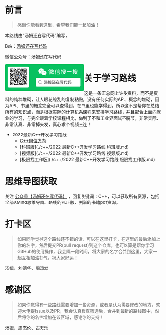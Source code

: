 # 前言

> 感谢你能看到这里，希望我们能一起加油！

本路线由“汤姆还在写代码”编写，

B站：[汤姆还在写代码](https://space.bilibili.com/165087084 )

微信公众号：汤姆还在写代码

<img src="res/wx.png" alt="wx" style="zoom: 25%;" align="left"/>

# 关于学习路线

这是一条汇总网上许多资料，而不是资料的纯粹堆砌，让人眼花缭乱的复制粘贴，没有任何实际的API、概念的堆砌，因为API、书里的概念完全可以查得到，在书里也能学得到，所以这不是帮你在总结所有的知识点，而是根据实际的计算机系课程来安排学习路线，并且配合上面向就业的学习，与完全跟着学校课程相比，做到了不和工业界面试不脱节，非常实际、非常认真、非常掉头发，真心求个视频三连！

- 2022最新C++开发学习路线
  - [C++岗位方向](./c++/C++岗位方向暴力穷举法.md)
  - [科班版](./c++/2022 最新C++开发学习路线 科班版.md)
  - [视频版](./c++/2022 最新C++开发学习路线 视频版.md)
  - [极限找工作版](./c++/2022 最新C++开发学习路线 极限找工作版.md)


# 思维导图获取

关注 [公众号【汤姆还在写代码】](https://docs.qq.com/doc/DRnlJQ3hOZmttYkJk) ，回复关键词：C++，可以获取所有资源，包括全部XMind思维导图、路线的PDF版、列举的书籍pdf资源。

# 打卡区

> 如果同学觉得这个路线还不错的话，可以在这里打卡，在这里的最后添加上你的名字，然后提交PR(pull request)到这个仓库，也可以算是帮你学习GitHub的使用操作，我会隔一段时间，将大家的名字合并到这里，大家一起互相加油打气，祝大家好运！
>

汤姆、刘德华、周润发

# 感谢区

> 如果你觉得有一些路线需要增加一些资源，或者是认为需要修改的地方，欢迎大佬提Issue以及PR，我会认真检查筛选后，合并到最新的路线图中，然后将你的名字增加在该区域，感谢你的支持！

汤姆、周杰伦、古天乐